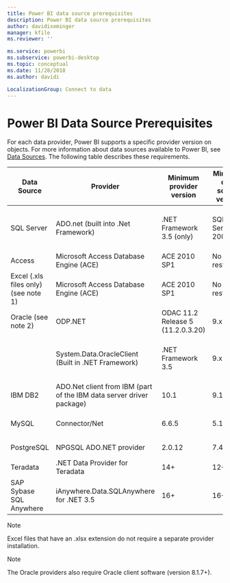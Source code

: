 ```yaml
---
title: Power BI data source prerequisites
description: Power BI data source prerequisites
author: davidiseminger
manager: kfile
ms.reviewer: ''

ms.service: powerbi
ms.subservice: powerbi-desktop
ms.topic: conceptual
ms.date: 11/28/2018
ms.author: davidi

LocalizationGroup: Connect to data
---
```

# Power BI Data Source Prerequisites
For each data provider, Power BI supports a specific provider version on objects. For more information about data sources available to Power BI, see [Data Sources](desktop-data-sources.md). The following table describes these requirements.

| Data Source | Provider | Minimum provider version | Minimum data source version | Supported data source objects | Download link |
| --- | --- | --- | --- | --- | --- |
| SQL Server |ADO.net (built into .Net Framework) |.NET Framework 3.5 (only) |SQL Server 2005+ |Tables/Views, Scalar functions, Table functions |Included in .NET Framework 3.5 or above |
| Access |Microsoft Access Database Engine (ACE) |ACE 2010 SP1 |No restriction |Tables/Views |[Download link](http://go.microsoft.com/fwlink/?linkid=285987&clcid=0x409) |
| Excel (.xls files only) (see note 1) |Microsoft Access Database Engine (ACE) |ACE 2010 SP1 |No restriction |Tables, Sheets |[Download link](http://go.microsoft.com/fwlink/?linkid=285987&clcid=0x409) |
| Oracle (see note 2) |ODP.NET |ODAC 11.2 Release 5 (11.2.0.3.20) |9.x+ |Tables/Views |[Download link](http://go.microsoft.com/fwlink/?linkid=272376&clcid=0x409) |
| | System.Data.OracleClient (Built in .NET Framework) |.NET Framework 3.5 |9.x+ |Tables/Views |Included in .NET Framework 3.5 or above |
| IBM DB2 |ADO.Net client from IBM (part of the IBM data server driver package) |10.1 |9.1+ |Tables/Views |[Download link](http://go.microsoft.com/fwlink/?linkid=274911&clcid=0x409) |
| MySQL |Connector/Net |6.6.5 |5.1 |Tables/Views, Scalar functions |[Download link](http://go.microsoft.com/fwlink/?linkid=278885&clcid=0x409) |
| PostgreSQL |NPGSQL ADO.NET provider |2.0.12 |7.4 |Tables/Views |[Download link](http://go.microsoft.com/fwlink/?linkid=282716&clcid=0x409) |
| Teradata |.NET Data Provider for Teradata |14+ |12+ |Tables/Views |[Download link](http://go.microsoft.com/fwlink/?linkid=278886&clcid=0x409) |
| SAP Sybase SQL Anywhere |iAnywhere.Data.SQLAnywhere for .NET 3.5 |16+ |16+ |Tables/Views |[Download link](http://go.microsoft.com/fwlink/?linkid=324846) |

>[!NOTE]
>Excel files that have an .xlsx extension do not require a separate provider installation.

>[!NOTE]
>The Oracle providers also require Oracle client software (version 8.1.7+).
> 
> 

